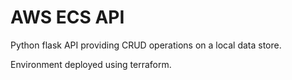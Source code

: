 # AWS ECS API

Python flask API providing CRUD operations on a local data store.

Environment deployed using terraform.
